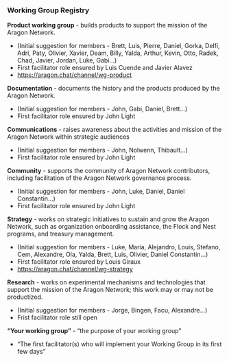 ### Working Group Registry

**Product working group** - builds products to support the mission of the Aragon Network.
  * (Initial suggestion for members - Brett, Luis, Pierre, Daniel, Gorka, Delfi, Adri, Paty, Olivier, Xavier, Deam, Billy, Yalda, Arthur, Kevin, Otto, Radek, Chad, Javier, Jordan, Luke, Gabi...)
  * First facilitator role ensured by Luis Cuende and Javier Alavez 
  * https://aragon.chat/channel/wg-product
  
**Documentation** - documents the history and the products produced by the Aragon Network.
  * (Initial suggestion for members - John, Gabi, Daniel, Brett...)
  * First facilitator role ensured by John Light

**Communications** - raises awareness about the activities and mission of the Aragon Network within strategic audiences
  * (Initial suggestion for members - John, Nolwenn, Thibault...)
  * First facilitator role ensured by John Light

**Community** - supports the community of Aragon Network contributors, including facilitation of the Aragon Network governance process.
  * (Initial suggestion for members - John, Luke, Daniel, Daniel Constantin...)
  * First facilitator role ensured by John Light

**Strategy** - works on strategic initiatives to sustain and grow the Aragon Network, such as organization onboarding assistance, the Flock and Nest programs, and treasury management.
  * (Initial suggestion for members - Luke, Maria, Alejandro, Louis, Stefano, Cem, Alexandre, Ola, Yalda, Brett, Luis, Olivier, Daniel Constantin...)
  * First facilitator role ensured by Louis Giraux
  * https://aragon.chat/channel/wg-strategy

**Research** - works on experimental mechanisms and technologies that support the mission of the Aragon Network; this work may or may not be productized.
  * (Initial suggestion for members - Jorge, Bingen, Facu, Alexandre...)
  * Frist facilitator role still open

**“Your working group”** - “the purpose of your working group”
  * “The first facilitator(s) who will implement your Working Group in its first few days”
